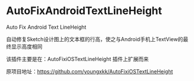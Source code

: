 # AutoFixAndroidTextLineHeight
Auto Fix Android Text LineHeight

自动修复Sketch设计图上的文本框的行高，使之与Android手机上TextView的最终显示高度相同

该插件主要是在：AutoFixiOSTextLineHeight 插件上扩展而来

原项目地址：https://github.com/youngxkk/AutoFixiOSTextLineHeight


